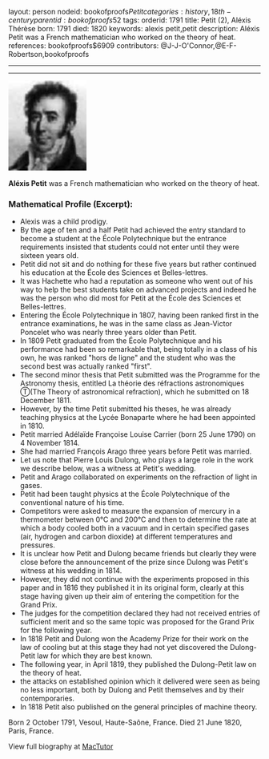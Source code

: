 layout: person
nodeid: bookofproofs$Petit
categories: history,18th-century
parentid: bookofproofs$52
tags: 
orderid: 1791
title: Petit (2), Aléxis Thérèse
born: 1791
died: 1820
keywords: alexis petit,petit
description: Aléxis Petit was a French mathematician who worked on the theory of heat.
references: bookofproofs$6909
contributors: @J-J-O'Connor,@E-F-Robertson,bookofproofs

---



---

![Petit.jpg](https://github.com/bookofproofs/bookofproofs.github.io/blob/main/_sources/_assets/images/portraits/Petit.jpg?raw=true)

**Aléxis Petit** was a French mathematician who worked on the theory of heat.

### Mathematical Profile (Excerpt):
* Alexis was a child prodigy.
* By the age of ten and a half Petit had achieved the entry standard to become a student at the École Polytechnique but the entrance requirements insisted that students could not enter until they were sixteen years old.
* Petit did not sit and do nothing for these five years but rather continued his education at the École des Sciences et Belles-lettres.
* It was Hachette who had a reputation as someone who went out of his way to help the best students take on advanced projects and indeed he was the person who did most for Petit at the École des Sciences et Belles-lettres.
* Entering the École Polytechnique in 1807, having been ranked first in the entrance examinations, he was in the same class as Jean-Victor Poncelet who was nearly three years older than Petit.
* In 1809 Petit graduated from the École Polytechnique and his performance had been so remarkable that, being totally in a class of his own, he was ranked "hors de ligne" and the student who was the second best was actually ranked "first".
* The second minor thesis that Petit submitted was the Programme for the Astronomy thesis, entitled La théorie des réfractions astronomiques Ⓣ(The Theory of astronomical refraction), which he submitted on 18 December 1811.
* However, by the time Petit submitted his theses, he was already teaching physics at the Lycée Bonaparte where he had been appointed in 1810.
* Petit married Adélaïde Françoise Louise Carrier (born 25 June 1790) on 4 November 1814.
* She had married François Arago three years before Petit was married.
* Let us note that Pierre Louis Dulong, who plays a large role in the work we describe below, was a witness at Petit's wedding.
* Petit and Arago collaborated on experiments on the refraction of light in gases.
* Petit had been taught physics at the École Polytechnique of the conventional nature of his time.
* Competitors were asked to measure the expansion of mercury in a thermometer between 0°C and 200°C and then to determine the rate at which a body cooled both in a vacuum and in certain specified gases (air, hydrogen and carbon dioxide) at different temperatures and pressures.
* It is unclear how Petit and Dulong became friends but clearly they were close before the announcement of the prize since Dulong was Petit's witness at his wedding in 1814.
* However, they did not continue with the experiments proposed in this paper and in 1816 they published it in its original form, clearly at this stage having given up their aim of entering the competition for the Grand Prix.
* The judges for the competition declared they had not received entries of sufficient merit and so the same topic was proposed for the Grand Prix for the following year.
* In 1818 Petit and Dulong won the Academy Prize for their work on the law of cooling but at this stage they had not yet discovered the Dulong-Petit law for which they are best known.
* The following year, in April 1819, they published the Dulong-Petit law on the theory of heat.
* the attacks on established opinion which it delivered were seen as being no less important, both by Dulong and Petit themselves and by their contemporaries.
* In 1818 Petit also published on the general principles of machine theory.

Born 2 October 1791, Vesoul, Haute-Saône, France. Died 21 June 1820, Paris, France.

View full biography at [MacTutor](https://mathshistory.st-andrews.ac.uk/Biographies/Petit/)
